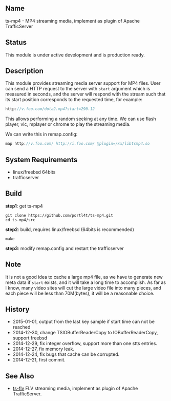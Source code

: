 
## Name
ts-mp4 - MP4 streaming media, implement as plugin of Apache TrafficServer

## Status
This module is under active development and is production ready.

## Description
This module provides streaming media server support for MP4 files. User can send a HTTP request to the server with `start` argument which is measured in seconds, and the server will respond with the stream such that its start position corresponds to the requested time, for example:

```c
http://v.foo.com/dota2.mp4?start=290.12
```

This allows performing a random seeking at any time. We can use flash player, vlc, mplayer or chrome to play the streaming media. 

We can write this in remap.config:

```c
map http://v.foo.com/ http://i.foo.com/ @plugin=/xx/libtsmp4.so
```

## System Requirements
* linux/freebsd 64bits
* trafficserver

## Build
**step1**: get ts-mp4

    git clone https://github.com/portl4t/ts-mp4.git
    cd ts-mp4/src

**step2**: build, requires linux/freebsd (64bits is recommended)

    make

**step3**: modify remap.config and restart the trafficserver

## Note
It is not a good idea to cache a large mp4 file, as we have to generate new meta data if `start` exists, and it will take a long time to accomplish. As far as I know, many video sites will cut the large video file into many pieces, and each piece will be less than 70M(bytes), it will be a reasonable choice.

## History
* 2015-01-01, output from the last key sample if start time can not be reached
* 2014-12-30, change TSIOBufferReaderCopy to IOBufferReaderCopy, support freebsd
* 2014-12-29, fix integer overflow, support more than one stts entries.
* 2014-12-27, fix memory leak.
* 2014-12-24, fix bugs that cache can be corrupted.
* 2014-12-21, first commit.

## See Also
* [ts-flv](https://github.com/portl4t/ts-flv) FLV streaming media, implement as plugin of Apache TrafficServer.

